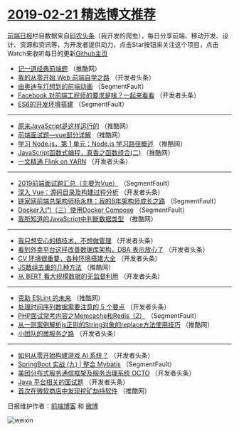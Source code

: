 # [2019-02-21 精选博文推荐](https://toutiao.qdkfweb.cn/date/2019/02/21)

[前端日报](https://qdkfweb.cn/c/news)栏目数据来自[码农头条](https://toutiao.qdkfweb.cn/)（我开发的爬虫），每日分享前端、移动开发、设计、资源和资讯等，为开发者提供动力，点击Star按钮来关注这个项目，点击Watch来收听每日的更新[Github主页](https://github.com/kujian/frontendDaily)
* [记一道经典前端题](https://toutiao.qdkfweb.cn/101556.html) （推酷网）
* [我的从零开始 Web 前端自学之路](https://toutiao.qdkfweb.cn/101480.html) （开发者头条）
* [由奥迪车灯想到的前端动画](https://toutiao.qdkfweb.cn/101469.html) （SegmentFault）
* [Facebook 对前端工程师的要求是啥？一起来看看](https://toutiao.qdkfweb.cn/101492.html) （开发者头条）
* [ES6的开发环境搭建](https://toutiao.qdkfweb.cn/101466.html) （SegmentFault）

***
* [原来JavaScript是这样运行的](https://toutiao.qdkfweb.cn/101552.html) （推酷网）
* [前端面试题—vue部分详解](https://toutiao.qdkfweb.cn/101542.html) （推酷网）
* [学习 Node.js，第 1 单元：Node.js 学习路径概述](https://toutiao.qdkfweb.cn/101554.html) （推酷网）
* [JavaScript函数式编程，真香之函数组合(二)](https://toutiao.qdkfweb.cn/101546.html) （推酷网）
* [一文精通 Flink on YARN](https://toutiao.qdkfweb.cn/101495.html) （开发者头条）

***
* [2019前端面试题汇总（主要为Vue）](https://toutiao.qdkfweb.cn/101463.html) （SegmentFault）
* [深入 Vue：源码目录及构建过程分析](https://toutiao.qdkfweb.cn/101499.html) （开发者头条）
* [链家网前端总架构师杨永林：我的8年架构师成长之路](https://toutiao.qdkfweb.cn/101465.html) （SegmentFault）
* [Docker入门（三）使用Docker Compose](https://toutiao.qdkfweb.cn/101468.html) （SegmentFault）
* [我所知道的JavaScript中判断数据类型](https://toutiao.qdkfweb.cn/101543.html) （推酷网）

***
* [我只想安心的搞技术，不想做管理](https://toutiao.qdkfweb.cn/101479.html) （开发者头条）
* [看到外卖平台这样改善数据库架构，DBA 表示放心了](https://toutiao.qdkfweb.cn/101490.html) （开发者头条）
* [CV 环境很重要，各种环境搭建大全](https://toutiao.qdkfweb.cn/101503.html) （开发者头条）
* [JS数组去重的几种方法](https://toutiao.qdkfweb.cn/101544.html) （推酷网）
* [从 BERT 看大规模数据的无监督利用](https://toutiao.qdkfweb.cn/101491.html) （开发者头条）

***
* [资助 ESLint 的未来](https://toutiao.qdkfweb.cn/101555.html) （推酷网）
* [处理时间序列数据需要注意的 5 个要点](https://toutiao.qdkfweb.cn/101504.html) （开发者头条）
* [PHP面试常考内容之Memcache和Redis（2）](https://toutiao.qdkfweb.cn/101470.html) （SegmentFault）
* [从一则案例解析js正则的String对象的replace方法使用技巧](https://toutiao.qdkfweb.cn/101545.html) （推酷网）
* [小团队的微服务之路](https://toutiao.qdkfweb.cn/101481.html) （开发者头条）

***
* [如何从零开始构建游戏 AI 系统？](https://toutiao.qdkfweb.cn/101506.html) （开发者头条）
* [SpringBoot 实战 (九) | 整合 Mybatis](https://toutiao.qdkfweb.cn/101471.html) （SegmentFault）
* [美团分布式服务通信框架及服务治理系统 OCTO](https://toutiao.qdkfweb.cn/101482.html) （开发者头条）
* [Java 平台相关的面试题](https://toutiao.qdkfweb.cn/101493.html) （开发者头条）
* [首次在微软商店中发现挖矿劫持软件](https://toutiao.qdkfweb.cn/101557.html) （推酷网）

日报维护作者：[前端博客](https://qdkfweb.cn/) 和 [微博](https://qdkfweb.cn/go/weibo)

![weixin](https://user-images.githubusercontent.com/3055447/38468989-651132ac-3b80-11e8-8e6b-15122322a9d7.png)
